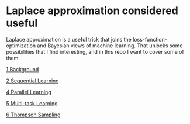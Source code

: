 # Laplace approximation considered useful

Laplace approximation is a useful trick that joins the loss-function-optimization and Bayesian views of machine learning. That unlocks some possibilities that I find interesting, and in this repo I want to cover some of them.

[1 Background](Background.ipynb)

[2 Sequential Learning](Sequential%20Learning.ipynb)

[4 Parallel Learning]()

[5 Multi-task Learning]()

[6 Thompson Sampling]()
